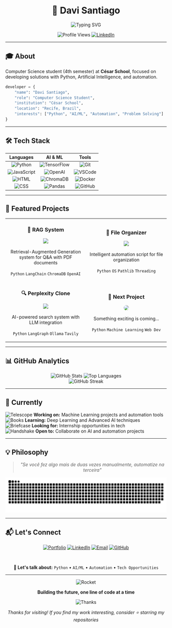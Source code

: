 <div align="center">

# 👋 Davi Santiago

<img src="https://readme-typing-svg.herokuapp.com?font=Fira+Code&size=24&duration=2000&pause=1000&color=00D9FF&center=true&vCenter=true&width=500&lines=Computer+Science+Student;Python+Developer;AI+%26+Automation" alt="Typing SVG" />

![Profile Views](https://komarev.com/ghpvc/?username=DaviSantiago01&color=0e75b6&style=flat)
[![LinkedIn](https://img.shields.io/badge/LinkedIn-Connect-blue?style=flat&logo=linkedin)](https://www.linkedin.com/in/davi-santiago-a94284334/)

</div>

---

## 🎓 About

Computer Science student (4th semester) at **César School**, focused on developing solutions with Python, Artificial Intelligence, and automation.

```python
developer = {
    "name": "Davi Santiago",
    "role": "Computer Science Student",
    "institution": "César School",
    "location": "Recife, Brazil",
    "interests": ["Python", "AI/ML", "Automation", "Problem Solving"]
}
```

---

## 🛠️ Tech Stack

<div align="center">

| **Languages** | **AI & ML** | **Tools** |
|:---:|:---:|:---:|
| ![Python](https://skillicons.dev/icons?i=python) | ![TensorFlow](https://img.shields.io/badge/LangChain-1C3C3C?style=for-the-badge&logo=chainlink&logoColor=white) | ![Git](https://skillicons.dev/icons?i=git) |
| ![JavaScript](https://skillicons.dev/icons?i=js) | ![OpenAI](https://img.shields.io/badge/OpenAI-412991?style=for-the-badge&logo=openai&logoColor=white) | ![VSCode](https://skillicons.dev/icons?i=vscode) |
| ![HTML](https://skillicons.dev/icons?i=html) | ![ChromaDB](https://img.shields.io/badge/ChromaDB-FF6B35?style=for-the-badge&logo=database&logoColor=white) | ![Docker](https://skillicons.dev/icons?i=docker) |
| ![CSS](https://skillicons.dev/icons?i=css) | ![Pandas](https://img.shields.io/badge/Pandas-150458?style=for-the-badge&logo=pandas&logoColor=white) | ![GitHub](https://skillicons.dev/icons?i=github) |

</div>

---

## 🚀 Featured Projects

<div align="center">
<table>
<tr>
<td width="50%">
<h3 align="center">🤖 RAG System</h3>
<div align="center">  
<a href="https://github.com/DaviSantiago01/Langchain-Rag-System" target="_blank"><img src="https://github-readme-stats.vercel.app/api/pin/?username=DaviSantiago01&repo=Langchain-Rag-System&theme=react&border_color=61dafb&border_radius=10"></a>
</div>
<p align="center">
Retrieval-Augmented Generation system for Q&A with PDF documents
<br><br>
<code>Python</code> <code>LangChain</code> <code>ChromaDB</code> <code>OpenAI</code>
</p>
</td>
<td width="50%">
<h3 align="center">📁 File Organizer</h3>
<div align="center">
<a href="https://github.com/DaviSantiago01/Organizador-De-Arquivos-Py" target="_blank"><img src="https://github-readme-stats.vercel.app/api/pin/?username=DaviSantiago01&repo=Organizador-De-Arquivos-Py&theme=react&border_color=61dafb&border_radius=10"></a>
</div>
<p align="center">
Intelligent automation script for file organization
<br><br>
<code>Python</code> <code>OS</code> <code>Pathlib</code> <code>Threading</code>
</p>
</td>
</tr>
<tr>
<td width="50%">
<h3 align="center">🔍 Perplexity Clone</h3>
<div align="center">
<a href="https://github.com/DaviSantiago01/Perplexity-Clone-LangGraph" target="_blank"><img src="https://github-readme-stats.vercel.app/api/pin/?username=DaviSantiago01&repo=Perplexity-Clone-LangGraph&theme=react&border_color=61dafb&border_radius=10"></a>
</div>
<p align="center">
AI-powered search system with LLM integration
<br><br>
<code>Python</code> <code>LangGraph</code> <code>Ollama</code> <code>Tavily</code>
</p>
</td>
<td width="50%">
<h3 align="center">🚧 Next Project</h3>
<div align="center">
<a href="https://github.com/DaviSantiago01" target="_blank"><img src="https://via.placeholder.com/400x200/0D1117/58A6FF?text=Coming+Soon" style="border-radius:10px"></a>
</div>
<p align="center">
Something exciting is coming...
<br><br>
<code>Python</code> <code>Machine Learning</code> <code>Web Dev</code>
</p>
</td>
</tr>
</table>
</div>

---

## 📊 GitHub Analytics

<div align="center">
<img height="180em" src="https://github-readme-stats.vercel.app/api?username=DaviSantiago01&show_icons=true&theme=react&count_private=true&include_all_commits=true&border_radius=10&border_color=61dafb" alt="GitHub Stats" />
<img height="180em" src="https://github-readme-stats.vercel.app/api/top-langs/?username=DaviSantiago01&layout=compact&theme=react&count_private=true&border_radius=10&border_color=61dafb" alt="Top Languages" />
</div>

<div align="center">
<img src="https://github-readme-streak-stats.herokuapp.com/?user=DaviSantiago01&theme=react&border_radius=10&border=61dafb" alt="GitHub Streak" />
</div>

---

## 🎯 Currently

<img src="https://raw.githubusercontent.com/Tarikul-Islam-Anik/Animated-Fluent-Emojis/master/Emojis/Objects/Telescope.png" alt="Telescope" width="25" /> **Working on:** Machine Learning projects and automation tools  
<img src="https://raw.githubusercontent.com/Tarikul-Islam-Anik/Animated-Fluent-Emojis/master/Emojis/Objects/Books.png" alt="Books" width="25" /> **Learning:** Deep Learning and Advanced AI techniques  
<img src="https://raw.githubusercontent.com/Tarikul-Islam-Anik/Animated-Fluent-Emojis/master/Emojis/Objects/Briefcase.png" alt="Briefcase" width="25" /> **Looking for:** Internship opportunities in tech  
<img src="https://raw.githubusercontent.com/Tarikul-Islam-Anik/Animated-Fluent-Emojis/master/Emojis/Hand%20gestures/Handshake.png" alt="Handshake" width="25" /> **Open to:** Collaborate on AI and automation projects

---

## 💡 Philosophy

<div align="center">

> *"Se você fez algo mais de duas vezes manualmente, automatize na terceira"*

<img src="https://raw.githubusercontent.com/Platane/snk/output/github-contribution-grid-snake-dark.svg" alt="Snake animation" />

</div>

---

## 📬 Let's Connect

<div align="center">

[![Portfolio](https://img.shields.io/badge/Portfolio-FF5722?style=for-the-badge&logo=todoist&logoColor=white)](https://portfolio-davi-santiago.vercel.app/)
[![LinkedIn](https://img.shields.io/badge/LinkedIn-0077B5?style=for-the-badge&logo=linkedin&logoColor=white)](https://www.linkedin.com/in/davi-santiago-a94284334/)
[![Email](https://img.shields.io/badge/Gmail-D14836?style=for-the-badge&logo=gmail&logoColor=white)](mailto:daaviisantiago@gmail.com)
[![GitHub](https://img.shields.io/badge/Main_Profile-181717?style=for-the-badge&logo=github&logoColor=white)](https://github.com/daviscpr2)

<br>

**💬 Let's talk about:** `Python` • `AI/ML` • `Automation` • `Tech Opportunities`

</div>

---

<div align="center">

<img src="https://raw.githubusercontent.com/Tarikul-Islam-Anik/Animated-Fluent-Emojis/master/Emojis/Travel%20and%20places/Rocket.png" alt="Rocket" width="25" />

**Building the future, one line of code at a time**

<img src="https://raw.githubusercontent.com/Tarikul-Islam-Anik/Animated-Fluent-Emojis/master/Emojis/Hand%20gestures/Folded%20Hands%20Light%20Skin%20Tone.png" alt="Thanks" width="25" />

*Thanks for visiting! If you find my work interesting, consider ⭐ starring my repositories*

</div>
